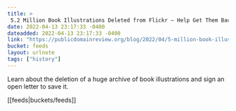 ```yaml
---
title: > 
 5.2 Million Book Illustrations Deleted from Flickr — Help Get Them Back
date: 2022-04-13 23:17:33 -0400
dateadded: 2022-04-13 23:17:33 -0400
link: "https://publicdomainreview.org/blog/2022/04/5-million-book-illustrations-deleted-from-flickr"
bucket: feeds
layout: urlnote
tags: ["history"]
--- 
```

Learn about the deletion of a huge archive of book illustrations and sign an open letter to save it.
 <!-- end excerpt --> 
<div class='bucket'>[[feeds|buckets/feeds]]</div> 

